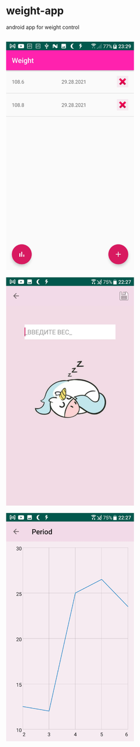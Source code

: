 # weight-app
android app for weight control

<br>
<img height="620" src="https://github.com/idmitrymolchanov/weight-app/blob/master/img/1.jpg" />
</br>

<br>
<img height="620" src="https://github.com/idmitrymolchanov/weight-app/blob/master/img/2.jpg" />
</br>

<br>
<img height="620" src="https://github.com/idmitrymolchanov/weight-app/blob/master/img/3.jpg" />
</br>

